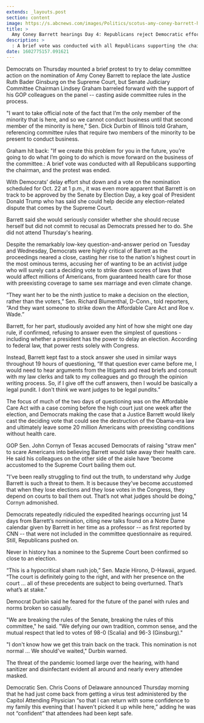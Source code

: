 ```yaml
--- 
extends: _layouts.post 
section: content 
image: https://s.abcnews.com/images/Politics/scotus-amy-coney-barrett-hearings-14-gty-llr-201014_1602712157710_hpMain_16x9_992.jpg 
title: > 
  Amy Coney Barrett hearings Day 4: Republicans reject Democratic effort to delay committee vote 
description: > 
  : A brief vote was conducted with all Republicans supporting the chairman, and the protest was ended.Barrett said she would seriously consider whether she should recuse herself but did not commit to recusal as Democrats pressed her to do.He said his colleagues on the other side of the aisle have “become accustomed to the Supreme Court bailing them out.Never in history has a nominee to the Supreme Court been confirmed so close to an election."We are breaking the rules of the Senate, breaking the rules of this committee," he said. 
date: 1602775157.091621 
--- 
```

Democrats on Thursday mounted a brief protest to try to delay committee action on the nomination of Amy Coney Barrett to replace the late Justice Ruth Bader Ginsburg on the Supreme Court, but Senate Judiciary Committee Chairman Lindsey Graham barreled forward with the support of his GOP colleagues on the panel -- casting aside committee rules in the process.

"I want to take official note of the fact that I’m the only member of the minority that is here, and so we cannot conduct business until that second member of the minority is here," Sen. Dick Durbin of Illinois told Graham, referencing committee rules that require two members of the minority to be present to conduct business.

Graham hit back: "If we create this problem for you in the future, you’re going to do what I’m going to do which is move forward on the business of the committee.: A brief vote was conducted with all Republicans supporting the chairman, and the protest was ended.

With Democrats’ delay effort shut down and a vote on the nomination scheduled for Oct. 22 at 1 p.m., it was even more apparent that Barrett is on track to be approved by the Senate by Election Day, a key goal of President Donald Trump who has said she could help decide any election-related dispute that comes by the Supreme Court.

Barrett said she would seriously consider whether she should recuse herself but did not commit to recusal as Democrats pressed her to do. She did not attend Thursday's hearing.

Despite the remarkably low-key question-and-answer period on Tuesday and Wednesday, Democrats were highly critical of Barrett as the proceedings neared a close, casting her rise to the nation's highest court in the most ominous terms, accusing her of wanting to be an activist judge who will surely cast a deciding vote to strike down scores of laws that would affect millions of Americans, from guaranteed health care for those with preexisting coverage to same sex marriage and even climate change.

“They want her to be the ninth justice to make a decision on the election, rather than the voters,” Sen. Richard Blumenthal, D-Conn., told reporters, “And they want someone to strike down the Affordable Care Act and Roe v. Wade.”

Barrett, for her part, studiously avoided any hint of how she might one day rule, if confirmed, refusing to answer even the simplest of questions - including whether a president has the power to delay an election. According to federal law, that power rests solely with Congress.

Instead, Barrett kept fast to a stock answer she used in similar ways throughout 19 hours of questioning, “If that question ever came before me, I would need to hear arguments from the litigants and read briefs and consult with my law clerks and talk to my colleagues and go through the opinion writing process. So, if I give off the cuff answers, then I would be basically a legal pundit. I don't think we want judges to be legal pundits.”

The focus of much of the two days of questioning was on the Affordable Care Act with a case coming before the high court just one week after the election, and Democrats making the case that a Justice Barrett would likely cast the deciding vote that could see the destruction of the Obama-era law and ultimately leave some 20 million Americans with preexisting conditions without health care.

GOP Sen. John Cornyn of Texas accused Democrats of raising "straw men" to scare Americans into believing Barrett would take away their health care. He said his colleagues on the other side of the aisle have “become accustomed to the Supreme Court bailing them out.

"I’ve been really struggling to find out the truth, to understand why Judge Barrett is such a threat to them. It is because they've become accustomed that when they lose elections and they lose votes in the Congress, they depend on courts to bail them out. That’s not what judges should be doing," Cornyn admonished.

Democrats repeatedly ridiculed the expedited hearings occurring just 14 days from Barrett’s nomination, citing new talks found on a Notre Dame calendar given by Barrett in her time as a professor -- as first reported by CNN -- that were not included in the committee questionnaire as required. Still, Republicans pushed on.

Never in history has a nominee to the Supreme Court been confirmed so close to an election.

“This is a hypocritical sham rush job,” Sen. Mazie Hirono, D-Hawaii, argued. “The court is definitely going to the right, and with her presence on the court ... all of these precedents are subject to being overturned. That’s what’s at stake.”

Democrat Durbin said he feared for the future of the panel with rules and norms broken so casually.

"We are breaking the rules of the Senate, breaking the rules of this committee," he said. "We defying our own tradition, common sense, and the mutual respect that led to votes of 98-0 (Scalia) and 96-3 (Ginsburg)."

"I don't know how we get this train back on the track. This nomination is not normal ... We should've waited," Durbin warned.

The threat of the pandemic loomed large over the hearing, with hand sanitizer and disinfectant evident all around and nearly every attendee masked.

Democratic Sen. Chris Coons of Delaware announced Thursday morning that he had just come back from getting a virus test administered by the Capitol Attending Physician “so that I can return with some confidence to my family this evening that I haven't picked it up while here,” adding he was not “confident” that attendees had been kept safe.